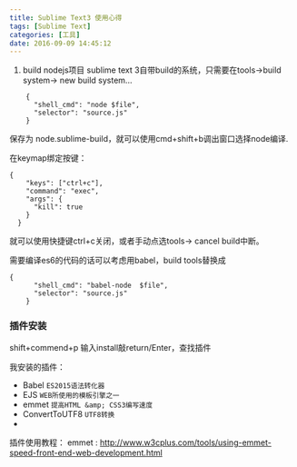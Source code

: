 ```yaml
---
title: Sublime Text3 使用心得
tags: [Sublime Text]
categories: [工具]
date: 2016-09-09 14:45:12
---
```


1. build nodejs项目
  sublime text 3自带build的系统，只需要在tools->build system-> new build system...
```
    {
      "shell_cmd": "node $file",
      "selector": "source.js"
    }
```

保存为 node.sublime-build，就可以使用cmd+shift+b调出窗口选择node编译.

在keymap绑定按键：

```
{
    "keys": ["ctrl+c"],
    "command": "exec",
    "args": {
      "kill": true
    }
  }
```

就可以使用快捷键ctrl+c关闭，或者手动点选tools-> cancel build中断。

需要编译es6的代码的话可以考虑用babel，build tools替换成

```
{
      "shell_cmd": "babel-node  $file",
      "selector": "source.js"
    }
```
### 插件安装

shift+commend+p 输入install敲return/Enter，查找插件

我安装的插件：
* Babel  `ES2015语法转化器`
* EJS    `WEB所使用的模板引擎之一`
* emmet `提高HTML &amp; CSS3编写速度`
* ConvertToUTF8     `UTF8转换`
*

插件使用教程：
emmet : http://www.w3cplus.com/tools/using-emmet-speed-front-end-web-development.html